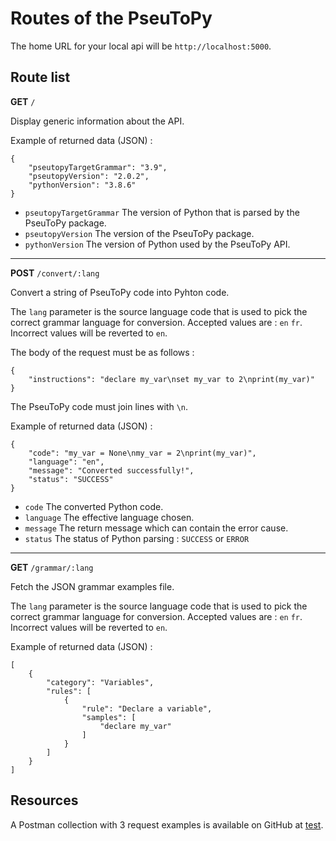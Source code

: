 # Routes of the PseuToPy
The home URL for your local api will be `http://localhost:5000`.

## Route list

**GET** `/`

Display generic information about the API.

Example of returned data (JSON) :
```
{
    "pseutopyTargetGrammar": "3.9",
    "pseutopyVersion": "2.0.2",
    "pythonVersion": "3.8.6"
}
```

- `pseutopyTargetGrammar` The version of Python that is parsed by the PseuToPy package.
- `pseutopyVersion` The version of the PseuToPy package.
- `pythonVersion` The version of Python used by the PseuToPy API.

---

**POST** `/convert/:lang`

Convert a string of PseuToPy code into Pyhton code. 

The `lang` parameter is the source language code that is used to pick the correct grammar language for conversion. Accepted values are : `en` `fr`. Incorrect values will be reverted to `en`.

The body of the request must be as follows :
```
{
    "instructions": "declare my_var\nset my_var to 2\nprint(my_var)"
}
```
The PseuToPy code must join lines with `\n`.

Example of returned data (JSON) :
```
{
    "code": "my_var = None\nmy_var = 2\nprint(my_var)",
    "language": "en",
    "message": "Converted successfully!",
    "status": "SUCCESS"
}
```

- `code` The converted Python code.
- `language` The effective language chosen.
- `message` The return message which can contain the error cause.
- `status` The status of Python parsing : `SUCCESS` or `ERROR`

---

**GET** `/grammar/:lang`

Fetch the JSON grammar examples file.

The `lang` parameter is the source language code that is used to pick the correct grammar language for conversion. Accepted values are : `en` `fr`. Incorrect values will be reverted to `en`.

Example of returned data (JSON) :

```
[
    {
        "category": "Variables",
        "rules": [
            {
                "rule": "Declare a variable",
                "samples": [
                    "declare my_var"
                ]
            }
        ]
    }
]
```

## Resources
A Postman collection with 3 request examples is available on GitHub at [test](http://test "test").
